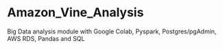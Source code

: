 # Amazon_Vine_Analysis
Big Data analysis module with Google Colab, Pyspark, Postgres/pgAdmin, AWS RDS, Pandas and SQL
